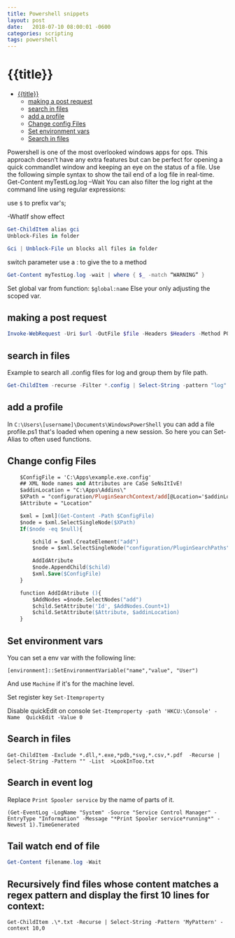 ```yaml
---
title: Powershell snippets
layout: post
date:   2018-07-10 08:00:01 -0600
categories: scripting
tags: powershell
---
```

# {{title}}

- [{{title}}](#title)
  - [making a post request](#making-a-post-request)
  - [search in files](#search-in-files)
  - [add a profile](#add-a-profile)
  - [Change config Files](#change-config-files)
  - [Set environment vars](#set-environment-vars)
  - [Search in files](#search-in-files-1)

Powershell is one of the most overlooked windows apps for ops. This approach doesn’t have any extra features but can be perfect for opening a quick commandlet window and keeping an eye on the status of a file.
Use the following simple syntax to show the tail end of a log file in real-time.
Get-Content myTestLog.log –Wait
You can also filter the log right at the command line using regular expressions:

use `$` to prefix var's;

-WhatIf show effect
```powershell
Get-ChildItem alias gci
Unblock-Files in folder 

Gci | Unblock-File un blocks all files in folder
```
switch parameter use a : to give the to a method

```powershell
Get-Content myTestLog.log -wait | where { $_ -match “WARNING” }
```

Set global var from function:
`$global:name`
Else your only adjusting the scoped var.

## making a post request

```powershell
Invoke-WebRequest -Uri $url -OutFile $file -Headers $Headers -Method POST -Body $body 
```

## search in files

Example to search all .config files for log and group them by file path.

```powershell
Get-ChildItem -recurse -Filter *.config | Select-String -pattern "log" | group path | select Path
```

## add a profile

In `C:\Users\[username]\Documents\WindowsPowerShell` you can add a file profile.ps1 that's loaded when opening a new session.
So here you can Set-Alias to often used functions.

## Change config Files

```ps
    $ConfigFile = 'C:\Apps\example.exe.config'
    ## XML Node names and Attributes are CaSe SeNsItIvE!
    $addinLocation = "C:\Apps\Addins\"
    $XPath = "configuration/PluginSearchContext/add[@Location='$addinLocation']"
    $Attribute = "Location"

    $xml = [xml](Get-Content -Path $ConfigFile)
    $node = $xml.SelectSingleNode($XPath)
    If($node -eq $null){

        $child = $xml.CreateElement("add")
        $node = $xml.SelectSingleNode("configuration/PluginSearchPaths")

        AddIdAtribute
        $node.AppendChild($child)
        $xml.Save($ConfigFile)
    }

    function AddIdAtribute (){
        $AddNodes =$node.SelectNodes("add")
        $child.SetAttribute('Id', $AddNodes.Count+1)
        $child.SetAttribute($Attribute, $addinLocation)
    }
```

## Set environment vars

You can set a env var with the following line:

`[environment]::SetEnvironmentVariable("name","value", "User")`

And use `Machine` if it's for the machine level.

Set register key `Set-Itemproperty`

Disable quickEdit on console `Set-Itemproperty -path 'HKCU:\Console' -Name  QuickEdit -Value 0`

## Search in files


`Get-ChildItem -Exclude *.dll,*.exe,*pdb,*svg,*.csv,*.pdf  -Recurse | Select-String -Pattern "" -List  >LookInToo.txt`

## Search in event log

Replace `Print Spooler service` by the name of parts of it.

```
(Get-EventLog -LogName "System" -Source "Service Control Manager" -EntryType "Information" -Message "*Print Spooler service*running*" -Newest 1).TimeGenerated
```




## Tail watch end of file 
```powershell
Get-Content filename.log -Wait
```

## Recursively find files whose content matches a regex pattern and display the first 10 lines for context:

```powerahell
Get-ChildItem .\*.txt -Recurse | Select-String -Pattern 'MyPattern' -context 10,0
```
